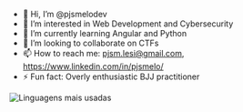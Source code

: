 - 👋 Hi, I’m @pjsmelodev
- 👀 I’m interested in Web Development and Cybersecurity
- 🌱 I’m currently learning Angular and Python
- 💞️ I’m looking to collaborate on CTFs
- 📫 How to reach me: pjsm.lesi@gmail.com, https://www.linkedin.com/in/pjsmelo/
- ⚡ Fun fact: Overly enthusiastic BJJ practitioner 

![Linguagens mais usadas](https://github-readme-stats.vercel.app/api/top-langs/?username=pjsmelodev&layout=compact&langs_count=6&theme=dark)
